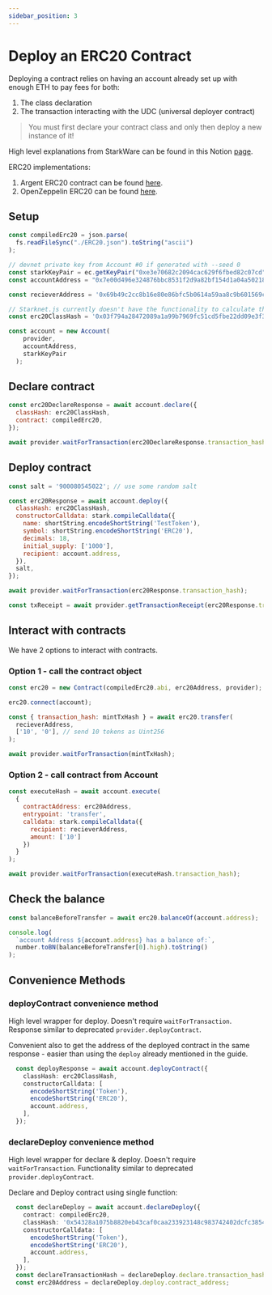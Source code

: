 ```yaml
---
sidebar_position: 3
---
```


# Deploy an ERC20 Contract

Deploying a contract relies on having an account already set up with enough ETH to pay fees for both:

1. The class declaration
2. The transaction interacting with the UDC (universal deployer contract)

> You must first declare your contract class and only then deploy a new instance of it!

High level explanations from StarkWare can be found in this Notion [page](https://starkware.notion.site/Deploy-a-contract-and-an-account-on-StarkNet-ed2fd13301d2414e8223bb72bb90e386).

ERC20 implementations:

1. Argent ERC20 contract can be found [here](https://github.com/argentlabs/argent-contracts-starknet/blob/develop/contracts/lib/ERC20.cairo).
2. OpenZeppelin ERC20 can be found [here](https://github.com/OpenZeppelin/cairo-contracts/tree/main/src/openzeppelin/token/erc20).

## Setup

```javascript
const compiledErc20 = json.parse(
  fs.readFileSync("./ERC20.json").toString("ascii")
);
```

```javascript
// devnet private key from Account #0 if generated with --seed 0
const starkKeyPair = ec.getKeyPair("0xe3e70682c2094cac629f6fbed82c07cd");
const accountAddress = "0x7e00d496e324876bbc8531f2d9a82bf154d1a04a50218ee74cdd372f75a551a";

const recieverAddress = '0x69b49c2cc8b16e80e86bfc5b0614a59aa8c9b601569c7b80dde04d3f3151b79';

// Starknet.js currently doesn't have the functionality to calculate the class hash
const erc20ClassHash = '0x03f794a28472089a1a99b7969fc51cd5fbe22dd09e3f38d2bd6fa109cb3f4ecf';

const account = new Account(
    provider,
    accountAddress,
    starkKeyPair
  );
```

## Declare contract

```javascript
const erc20DeclareResponse = await account.declare({
  classHash: erc20ClassHash,
  contract: compiledErc20,
});

await provider.waitForTransaction(erc20DeclareResponse.transaction_hash);
```

## Deploy contract

```javascript
const salt = '900080545022'; // use some random salt

const erc20Response = await account.deploy({
  classHash: erc20ClassHash,
  constructorCalldata: stark.compileCalldata({
    name: shortString.encodeShortString('TestToken'),
    symbol: shortString.encodeShortString('ERC20'),
    decimals: 18,
    initial_supply: ['1000'],
    recipient: account.address,
  }),
  salt,
});

await provider.waitForTransaction(erc20Response.transaction_hash);

const txReceipt = await provider.getTransactionReceipt(erc20Response.transaction_hash);
```

## Interact with contracts

We have 2 options to interact with contracts.

### Option 1 - call the contract object

```javascript
const erc20 = new Contract(compiledErc20.abi, erc20Address, provider);

erc20.connect(account);

const { transaction_hash: mintTxHash } = await erc20.transfer(
  recieverAddress,
  ['10', '0'], // send 10 tokens as Uint256
);

await provider.waitForTransaction(mintTxHash);
```

### Option 2 - call contract from Account

```javascript
const executeHash = await account.execute(
  {
    contractAddress: erc20Address,
    entrypoint: 'transfer',
    calldata: stark.compileCalldata({
      recipient: recieverAddress,
      amount: ['10']
    })
  }
);

await provider.waitForTransaction(executeHash.transaction_hash);
```

## Check the balance

```javascript
const balanceBeforeTransfer = await erc20.balanceOf(account.address);

console.log(
  `account Address ${account.address} has a balance of:`,
  number.toBN(balanceBeforeTransfer[0].high).toString()
);
```

## Convenience Methods

### deployContract convenience method

High level wrapper for deploy. Doesn't require `waitForTransaction`. Response similar to deprecated `provider.deployContract`.

Convenient also to get the address of the deployed contract in the same response - easier than using the `deploy` already mentioned in the guide.

```typescript
  const deployResponse = await account.deployContract({
    classHash: erc20ClassHash,
    constructorCalldata: [
      encodeShortString('Token'),
      encodeShortString('ERC20'),
      account.address,
    ],
  });
```

### declareDeploy convenience method

High level wrapper for declare & deploy. Doesn't require `waitForTransaction`. Functionality similar to deprecated `provider.deployContract`.

Declare and Deploy contract using single function:

```typescript
  const declareDeploy = await account.declareDeploy({
    contract: compiledErc20,
    classHash: '0x54328a1075b8820eb43caf0caa233923148c983742402dcfc38541dd843d01a',
    constructorCalldata: [
      encodeShortString('Token'),
      encodeShortString('ERC20'),
      account.address,
    ],
  });
  const declareTransactionHash = declareDeploy.declare.transaction_hash
  const erc20Address = declareDeploy.deploy.contract_address;
```
